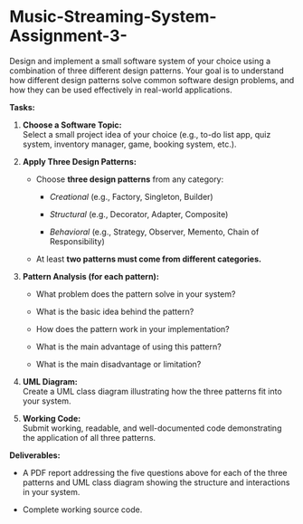 # Music-Streaming-System-Assignment-3-
Design and implement a small software system of your choice using a combination of three different design patterns. Your goal is to understand how different design patterns solve common software design problems, and how they can be used effectively in real-world applications.

**Tasks:**
1. **Choose a Software Topic:** <br/>
   Select a small project idea of your choice (e.g., to-do list app, quiz system, inventory manager, game, booking system, etc.).

2. **Apply Three Design Patterns:**

    - Choose **three design patterns** from any category:
    
      - *Creational* (e.g., Factory, Singleton, Builder)
  
      - *Structural* (e.g., Decorator, Adapter, Composite)
  
      - *Behavioral* (e.g., Strategy, Observer, Memento, Chain of Responsibility)
  
    - At least **two patterns must come from different categories.**

3. **Pattern Analysis (for each pattern):**

    - What problem does the pattern solve in your system?
  
    - What is the basic idea behind the pattern?
  
    - How does the pattern work in your implementation?
  
    - What is the main advantage of using this pattern?
  
    - What is the main disadvantage or limitation?

4. **UML Diagram:**<br/>
Create a UML class diagram illustrating how the three patterns fit into your system.

5. **Working Code:**<br/>
Submit working, readable, and well-documented code demonstrating the application of all three patterns.

**Deliverables:**<br/>
- A PDF report addressing the five questions above for each of the three patterns and UML class diagram showing the structure and interactions in your system.

- Complete working source code.
